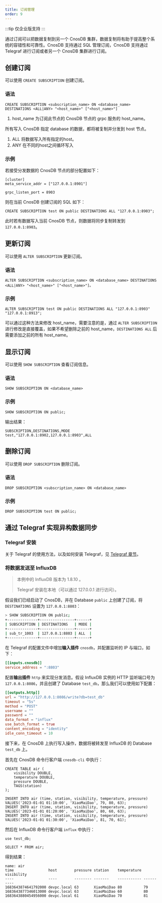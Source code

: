 ```yaml
---
title: 订阅管理
order: 9
---
```


:::tip
仅企业版支持
:::

通过订阅可以把数据复制到另一个 CnosDB 集群，数据复制将有助于提高整个系统的容错性和可靠性。CnosDB 支持通过 SQL 管理订阅，CnosDB 支持通过 Telegraf 进行订阅或者另一个 CnosDB 集群进行订阅。

## 创建订阅

可以使用 `CREATE SUBSCRIPTION` 创建订阅。

### 语法

```
CREATE SUBSCRIPTION <subscription_name> ON <database_name> DESTINATIONS <ALL|ANY> "<host_name>" ["<host_name>"]
```

1. host_name 为订阅此节点的 CnosDB 节点的 grpc 服务的 host_name。

所有写入 CnosDB 指定 database 的数据，都将被复制并分发到 host 节点。

1. ALL 将数据写入所有指定的host。
2. ANY 在不同的host之间循环写入

### 示例

若接受分发数据的 CnosDB 节点的部分配置如下：

```
[cluster]
meta_service_addr = ["127.0.0.1:8901"]

grpc_listen_port = 8903
```

则在当前 CnosDB 创建订阅的 SQL 如下：

```
CREATE SUBSCRIPTION test ON public DESTINATIONS ALL "127.0.0.1:8903";
```

此时若有数据写入当前 CnosDB 节点，则数据将同步复制转发到`127.0.0.1:8903`。

## 更新订阅

可以使用 `ALTER SUBSCRIPTION` 更新订阅。

### 语法

```
ALTER SUBSCRIPTION <subscription_name> ON <database_name> DESTINATIONS <ALL|ANY> "<host_name>" ["<host_name>"]。
```

### 示例

```
ALTER SUBSCRIPTION test ON public DESTINATIONS ALL "127.0.0.1:8903" "127.0.0.1:8913";
```

可以通过这种方法来修改 host_name，需要注意的是，通过 `ALTER SUBSCRIPTION` 进行修改是直接覆盖，如果不希望删除之前的 host_name，`DESTINATIONS ALL` 后需要添加之前的所有 host_name。

## 显示订阅

可以使用 `SHOW SUBSCRIPTION` 查看订阅信息。

### 语法

```
SHOW SUBSCRIPTION ON <database_name>
```

### 示例

```
SHOW SUBSCRIPTION ON public;
```
输出结果：

    SUBSCRIPTION,DESTINATIONS,MODE
    test,"127.0.0.1:8902,127.0.0.1:8903",ALL


## 删除订阅

可以使用 `DROP SUBSCRIPTION` 删除订阅。

### 语法

```
DROP SUBSCRIPTION <subscription_name> ON <database_name>
```

### 示例

```shell
DROP SUBSCRIPTION test ON public;
```

## 通过 Telegraf 实现异构数据同步

### Telegraf 安装

关于 Telegraf 的使用方法，以及如何安装 Telegraf，见 [Telegraf 章节](/eco-integration/index/telegraf.md#cnos-telegraf)。

### 将数据发送至 InfluxDB

> 本例中的 InfluxDB 版本为 1.8.10 。
>
> Telegraf 安装在本地（可以通过 127.0.0.1 进行访问）。

假设我们已经启动了 CnosDB，并在 Database `public` 上创建了订阅，将 `DESTINATIONS` 设置为 `127.0.0.1:8803`：

```sh
> SHOW SUBSCRIPTION ON public;
+--------------+----------------+------+
| SUBSCRIPTION | DESTINATIONS   | MODE |
+--------------+----------------+------+
| sub_tr_1003  | 127.0.0.1:8803 | ALL  |
+--------------+----------------+------+
```

在 Telegraf 的配置文件中增加**输入插件** `cnosdb`，并配置监听的 IP 与端口，如下：

```toml
[[inputs.cnosdb]]
service_address = ":8803"
```

配置**输出插件** `http` 来实现分发消息。假设 InfluxDB 实例的 HTTP 监听端口号为 `127.0.0.1:8086`，并且创建了 Database `test_db`，那么我们可以使用如下配置：

```toml
[[outputs.http]]
url = "http://127.0.0.1:8086/write?db=test_db"
timeout = "5s"
method = "POST"
username = ""
password = ""
data_format = "influx"
use_batch_format = true
content_encoding = "identity"
idle_conn_timeout = 10
```

接下来，在 CnosDB 上执行写入操作，数据将被转发至 InfluxDB 的 Database `test_db` 上。

首先在 CnosDB 命令行客户端 `cnosdb-cli` 中执行：

```
CREATE TABLE air (
    visibility DOUBLE,
    temperature DOUBLE,
    pressure DOUBLE,
    TAGS(station)
);

INSERT INTO air (time, station, visibility, temperature, pressure) VALUES('2023-01-01 01:10:00', 'XiaoMaiDao', 79, 80, 63);
INSERT INTO air (time, station, visibility, temperature, pressure) VALUES('2023-01-01 01:20:00', 'XiaoMaiDao', 80, 60, 63);
INSERT INTO air (time, station, visibility, temperature, pressure) VALUES('2023-01-01 01:30:00', 'XiaoMaiDao', 81, 70, 61);
```

然后在 InfluxDB 命令行客户端 `influx` 中执行：

```
use test_db;

SELECT * FROM air;
```

得到结果：

```
name: air
time                host        pressure station    temperature visibility
----                ----        -------- -------    ----------- ----------
1683643874641792000 devpc.local 63       XiaoMaiDao 80          79
1683643877346013000 devpc.local 63       XiaoMaiDao 60          80
1683643880454956000 devpc.local 61       XiaoMaiDao 70          81
```
